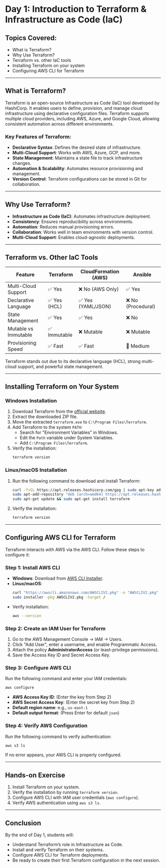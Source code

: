 # Day 1: Introduction to Terraform & Infrastructure as Code (IaC)

## Topics Covered:
- What is Terraform?
- Why Use Terraform?
- Terraform vs. other IaC tools
- Installing Terraform on your system
- Configuring AWS CLI for Terraform

---

## What is Terraform?
Terraform is an open-source Infrastructure as Code (IaC) tool developed by HashiCorp. It enables users to define, provision, and manage cloud infrastructure using declarative configuration files. Terraform supports multiple cloud providers, including AWS, Azure, and Google Cloud, allowing consistent automation across different environments.

### Key Features of Terraform:
- **Declarative Syntax**: Defines the desired state of infrastructure.
- **Multi-Cloud Support**: Works with AWS, Azure, GCP, and more.
- **State Management**: Maintains a state file to track infrastructure changes.
- **Automation & Scalability**: Automates resource provisioning and management.
- **Version Control**: Terraform configurations can be stored in Git for collaboration.

---

## Why Use Terraform?
- **Infrastructure as Code (IaC)**: Automates infrastructure deployment.
- **Consistency**: Ensures reproducibility across environments.
- **Automation**: Reduces manual provisioning errors.
- **Collaboration**: Works well in team environments with version control.
- **Multi-Cloud Support**: Enables cloud-agnostic deployments.

---

## Terraform vs. Other IaC Tools

| Feature              | Terraform | CloudFormation (AWS) | Ansible |
|----------------------|-----------|----------------------|---------|
| Multi-Cloud Support | ✅ Yes    | ❌ No (AWS Only)    | ✅ Yes  |
| Declarative Language | ✅ Yes (HCL) | ✅ Yes (YAML/JSON) | ❌ No (Procedural) |
| State Management     | ✅ Yes    | ✅ Yes             | ❌ No   |
| Mutable vs Immutable | ✅ Immutable | ❌ Mutable        | ❌ Mutable |
| Provisioning Speed   | ✅ Fast   | ✅ Fast            | 🔶 Medium |

Terraform stands out due to its declarative language (HCL), strong multi-cloud support, and powerful state management.

---

## Installing Terraform on Your System

### Windows Installation
1. Download Terraform from the [official website](https://www.terraform.io/downloads.html).
2. Extract the downloaded ZIP file.
3. Move the extracted `terraform.exe` to `C:\Program Files\Terraform`.
4. Add Terraform to the system `PATH`:
   - Search for "Environment Variables" in Windows.
   - Edit the `Path` variable under System Variables.
   - Add `C:\Program Files\Terraform`.
5. Verify the installation:
   ```sh
   terraform version
   ```

### Linux/macOS Installation
1. Run the following command to download and install Terraform:
   ```sh
   curl -fsSL https://apt.releases.hashicorp.com/gpg | sudo apt-key add -
   sudo apt-add-repository "deb [arch=amd64] https://apt.releases.hashicorp.com $(lsb_release -cs) main"
   sudo apt-get update && sudo apt-get install terraform
   ```
2. Verify the installation:
   ```sh
   terraform version
   ```

---

## Configuring AWS CLI for Terraform
Terraform interacts with AWS via the AWS CLI. Follow these steps to configure it:

### Step 1: Install AWS CLI
- **Windows**: Download from [AWS CLI Installer](https://aws.amazon.com/cli/).
- **Linux/macOS**:
  ```sh
  curl "https://awscli.amazonaws.com/AWSCLIV2.pkg" -o "AWSCLIV2.pkg"
  sudo installer -pkg AWSCLIV2.pkg -target /
  ```
- Verify installation:
  ```sh
  aws --version
  ```

### Step 2: Create an IAM User for Terraform
1. Go to the AWS Management Console → IAM → Users.
2. Click "Add User", enter a username, and enable Programmatic Access.
3. Attach the policy **AdministratorAccess** (or least-privilege permissions).
4. Save the Access Key ID and Secret Access Key.

### Step 3: Configure AWS CLI
Run the following command and enter your IAM credentials:
```sh
aws configure
```
- **AWS Access Key ID**: (Enter the key from Step 2)
- **AWS Secret Access Key**: (Enter the secret key from Step 2)
- **Default region name**: e.g., `us-east-1`
- **Default output format**: (Press Enter for default `json`)

### Step 4: Verify AWS Configuration
Run the following command to verify authentication:
```sh
aws s3 ls
```
If no error appears, your AWS CLI is properly configured.

---

## Hands-on Exercise
1. Install Terraform on your system.
2. Verify the installation by running `terraform version`.
3. Configure AWS CLI with IAM user credentials (`aws configure`).
4. Verify AWS authentication using `aws s3 ls`.

---

## Conclusion
By the end of Day 1, students will:
- Understand Terraform’s role in Infrastructure as Code.
- Install and verify Terraform on their systems.
- Configure AWS CLI for Terraform deployments.
- Be ready to create their first Terraform configuration in the next session.
